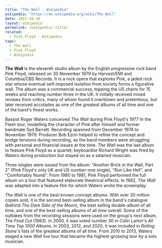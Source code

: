 ```yaml
---
title: "The Wall - Wikipedia"
wikipedia: "https://en.wikipedia.org/wiki/The_Wall"
date: 2022-10-30
layout: wikipedia
permalink: /wikipedia/:title/
related:
  - Pink_Floyd - Wikipedia
tags:
  - The Wall
  - Pink Floyd
  - Wikipedia
---
```

**The Wall** is the eleventh studio album by the English progressive rock band Pink Floyd, released on 30 November 1979 by Harvest/EMI and Columbia/CBS Records. It is a rock opera that explores Pink, a jaded rock star whose eventual self-imposed isolation from society forms a figurative wall. The album was a commercial success, topping the US charts for 15 weeks and reaching number three in the UK. It initially received mixed reviews from critics, many of whom found it overblown and pretentious, but later received accolades as one of the greatest albums of all time and one of the band's finest works.

Bassist Roger Waters conceived *The Wall* during Pink Floyd's 1977 In the Flesh tour, modelling the character of Pink after himself and former bandmate Syd Barrett. Recording spanned from December 1978 to November 1979. Producer Bob Ezrin helped to refine the concept and bridge tensions during recording, as the band members were struggling with personal and financial issues at the time. *The Wall* was the last album to feature Pink Floyd as a quartet; keyboardist Richard Wright was fired by Waters during production but stayed on as a salaried musician.

Three singles were issued from the album: "Another Brick in the Wall, Part 2" (Pink Floyd's only UK and US number-one single), "Run Like Hell", and "Comfortably Numb". From 1980 to 1981, Pink Floyd performed the full album on a tour that featured elaborate theatrical effects. In 1982, *The Wall* was adapted into a feature film for which Waters wrote the screenplay.

*The Wall* is one of the best-known concept albums. With over 30 million copies sold, it is the second best-selling album in the band's catalogue (behind *The Dark Side of the Moon*), the best selling double-album of all time, and one of the best-selling albums of all time overall. Some of the outtakes from the recording sessions were used on the group's next album, *The Final Cut* (1983). In 2000, it was voted number 30 in Colin Larkin's *All Time Top 1000 Albums*. In 2003, 2012, and 2020, it was included in *Rolling Stone*'s lists of the greatest albums of all time. From 2010 to 2013, Waters staged a new *Wall* live tour that became the highest-grossing tour by a solo musician.